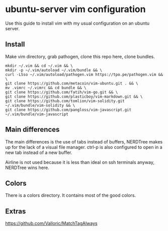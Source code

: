# ubuntu-server vim configuration

Use this guide to install vim with my usual configuration on an ubuntu server.

## Install

Make vim directory, grab pathogen, clone this repo here, clone bundles.

```
mkdir ~/.vim && cd ~/.vim && \
mkdir -p ~/.vim/autoload ~/.vim/bundle && \
curl -LSso ~/.vim/autoload/pathogen.vim https://tpo.pe/pathogen.vim && \
git clone https://github.com/metacoin/vim-ubuntu.git . && \
mv .vimrc ~/.vimrc && cd bundle && \
git clone https://github.com/fatih/vim-go.git && \
git clone https://github.com/plasticboy/vim-markdown.git && \
git clone https://github.com/tomlion/vim-solidity.git ~/.vim/bundle/vim-solidity && \
git clone https://github.com/pangloss/vim-javascript.git ~/.vim/bundle/vim-javascript
```

## Main differences

The main differences is the use of tabs instead of buffers, NERDTree makes up for the lack of a visual file manager. ctrl-p is also configured to open in a new tab instead of a new buffer. 

Airline is not used because it is less than ideal on ssh terminals anyway, NERDTree wins here.

## Colors

There is a colors directory. It contains most of the good colors.

## Extras

https://github.com/Valloric/MatchTagAlways
